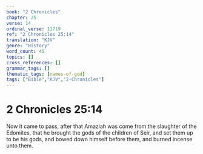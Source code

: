 ```yaml
---
book: "2 Chronicles"
chapter: 25
verse: 14
ordinal_verse: 11719
ref: "2 Chronicles 25:14"
translation: "KJV"
genre: "History"
word_count: 45
topics: []
cross_references: []
grammar_tags: []
thematic_tags: [names-of-god]
tags: ["Bible","KJV","2-Chronicles"]
---
```


# 2 Chronicles 25:14

Now it came to pass, after that Amaziah was come from the slaughter of the Edomites, that he brought the gods of the children of Seir, and set them up to be his gods, and bowed down himself before them, and burned incense unto them.
